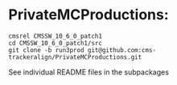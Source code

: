 # PrivateMCProductions:
```
cmsrel CMSSW_10_6_0_patch1
cd CMSSW_10_6_0_patch1/src
git clone -b run3prod git@github.com:cms-trackeralign/PrivateMCProductions.git
```

See individual README files in the subpackages